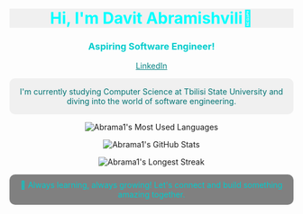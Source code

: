 <!-- Banner Image -->
<!--
<p align="center">
  <img src="https://user-images.githubusercontent.com/your-image-link" alt="Welcome to My GitHub" width="80%">
</p>
-->
<!-- Title -->
<h1 align="center" style="color:#00ffff; background-color:#f0f0f0;">  Hi, I'm Davit Abramishvili🔹</h1>

<!-- Subtitle -->
<h3 align="center" style="color:#00cccc;">Aspiring Software Engineer!</h3>

<!-- Social Links -->
<p align="center">
  <a href="https://www.linkedin.com/in/davit-abramishvili" style="color:#008080;">LinkedIn</a>
</p>

<!-- About Me -->
<p align="center" style="background-color:#f0f0f0; color:#007373; padding: 15px; border-radius: 10px;">
  I'm currently studying Computer Science at Tbilisi State University and diving into the world of software engineering.
</p>

<!-- Most Used Languages -->
<p align="center">
  <img src="https://github-readme-stats.vercel.app/api/top-langs/?username=Abrama1&layout=compact&theme=calm&hide_border=true&bg_color=525369&title_color=00ffff&text_color=00b3b3" alt="Abrama1's Most Used Languages" />
</p>

<!-- GitHub Stats -->
<p align="center">
  <img src="https://github-readme-stats.vercel.app/api?username=Abrama1&show_icons=true&theme=calm&hide_border=true&bg_color=525369&title_color=00ffff&text_color=00b3b3" alt="Abrama1's GitHub Stats" />
</p>

<!-- Longest Streak Stats -->
<p align="center">
  <img src="https://github-readme-streak-stats.herokuapp.com/?user=Abrama1&theme=calm&hide_border=true&background=525369&stroke=00b3b3&ring=00ffff&fire=f39c12&currStreakNum=00b3b3&sideNums=00b3b3&currStreakLabel=00ffff&sideLabels=00ffff&dates=00b3b3" alt="Abrama1's Longest Streak" />
</p>

<!-- Footer -->
<p align="center" style="background-color:gray; color:#00cccc; padding: 10px; border-radius: 10px;">
  🚀 Always learning, always growing! Let's connect and build something amazing together.
</p>
